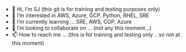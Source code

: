 - 👋 Hi, I’m SJ (this git is for training and testing purposes only)
- 👀 I’m interested in AWS, Azure, GCP, Python, RHEL, SRE
- 🌱 I’m currently learning ... SRE, AWS, CGP, Azure
- 💞️ I’m looking to collaborate on ... (not any this moment...)
- 📫 How to reach me ... (this is for training and testing only .. so not at this moment)

<!---
win2020git/win2020git is a ✨ special ✨ repository because its `README.md` (this file) appears on your GitHub profile.
You can click the Preview link to take a look at your changes.
--->
